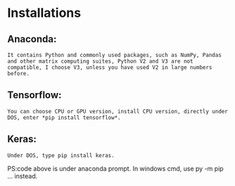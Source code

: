 # Installations
## Anaconda: 
	It contains Python and commonly used packages, such as NumPy, Pandas and other matrix computing suites, Python V2 and V3 are not compatible, I choose V3, unless you have used V2 in large numbers before.
## Tensorflow: 
	You can choose CPU or GPU version, install CPU version, directly under DOS, enter *pip install tensorflow*.
## Keras: 
	Under DOS, type pip install keras.
	
PS:code above is under anaconda prompt. In windows cmd, use py -m pip ... instead.